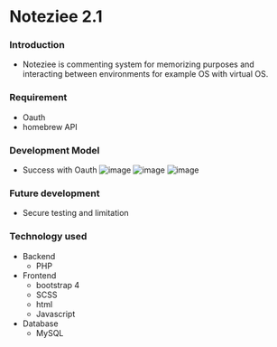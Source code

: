 # Noteziee 2.1

### Introduction
- Noteziee is commenting system for memorizing purposes and interacting between environments for example OS with virtual OS.

### Requirement
- Oauth
- homebrew API
### Development Model
- Success with Oauth
   ![image](https://user-images.githubusercontent.com/97881547/230931058-bea488ab-ee13-4b3f-89ce-3ad1808c616b.png)
   ![image](https://user-images.githubusercontent.com/97881547/230931117-46ca51da-7f38-4524-953e-8b01836ccf81.png)
   ![image](https://user-images.githubusercontent.com/97881547/230932018-946eae61-afea-4002-8f89-e8e24fa8d068.png)
### Future development
- Secure testing and limitation

### Technology used
- Backend
    - PHP
- Frontend
    - bootstrap 4
    - SCSS
    - html
    - Javascript
- Database
    - MySQL
